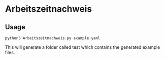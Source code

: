 # Arbeitszeitnachweis

## Usage

```
python3 Arbeitszeitnachweis.py example.yaml
```

This will generate a folder called test which contains the generated example files.
